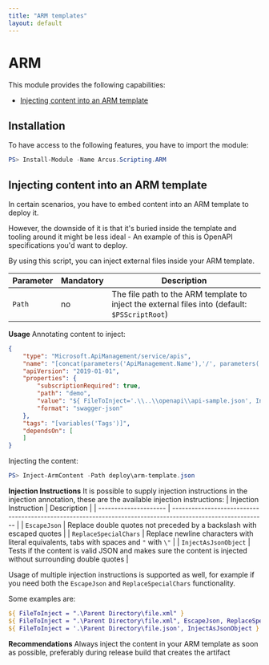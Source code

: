 ```yaml
---
title: "ARM templates"
layout: default
---
```


# ARM

This module provides the following capabilities:
- [Injecting content into an ARM template](#injecting-content-into-an-arm-template)

## Installation

To have access to the following features, you have to import the module:

```powershell
PS> Install-Module -Name Arcus.Scripting.ARM
```

## Injecting content into an ARM template

In certain scenarios, you have to embed content into an ARM template to deploy it.

However, the downside of it is that it's buried inside the template and tooling around it might be less ideal - An example of this is OpenAPI specifications you'd want to deploy.

By using this script, you can inject external files inside your ARM template.

| Parameter | Mandatory | Description                                                                                     |
| --------- | --------- | ----------------------------------------------------------------------------------------------- |
| `Path`    | no        | The file path to the ARM template to inject the external files into  (default: `$PSScriptRoot`) |

**Usage**
Annotating content to inject:

```json
{
    "type": "Microsoft.ApiManagement/service/apis",
    "name": "[concat(parameters('ApiManagement.Name'),'/', parameters('ApiManagement.Api.Name'))]",
    "apiVersion": "2019-01-01",
    "properties": {
        "subscriptionRequired": true,
        "path": "demo",
        "value": "${ FileToInject='.\\..\\openapi\\api-sample.json', InjectAsJsonObject}$",
        "format": "swagger-json"
    },
    "tags": "[variables('Tags')]",
    "dependsOn": [
    ]
}
```

Injecting the content:

```powershell
PS> Inject-ArmContent -Path deploy\arm-template.json
```

**Injection Instructions**
It is possible to supply injection instructions in the injection annotation, these are the available injection instructions:
| Injection Instruction | Description                                                                                                 |
| --------------------- | ----------------------------------------------------------------------------------------------------------- |
| `EscapeJson`          | Replace double quotes not preceded by a backslash with escaped quotes                                       |
| `ReplaceSpecialChars` | Replace newline characters with literal equivalents, tabs with spaces and `"` with `\"`                     |
| `InjectAsJsonObject`  | Tests if the content is valid JSON and makes sure the content is injected without surrounding double quotes |

Usage of multiple injection instructions is supported as well, for example if you need both the `EscapeJson` and `ReplaceSpecialChars` functionality.

Some examples are:
```powershell
${ FileToInject = ".\Parent Directory\file.xml" }
${ FileToInject = ".\Parent Directory\file.xml", EscapeJson, ReplaceSpecialChars }
${ FileToInject = '.\Parent Directory\file.json', InjectAsJsonObject }
```

**Recommendations**
Always inject the content in your ARM template as soon as possible, preferably during release build that creates the artifact
